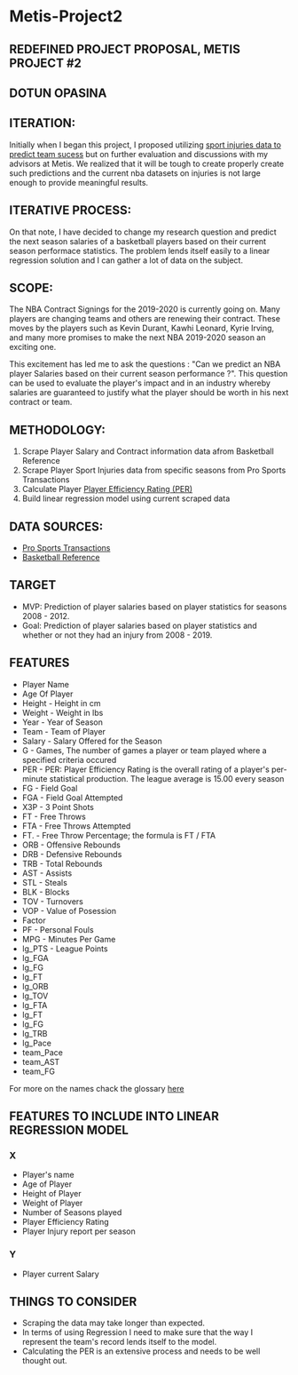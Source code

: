 # Metis-Project2
## REDEFINED PROJECT PROPOSAL, METIS PROJECT #2
## DOTUN OPASINA

## ITERATION:

Initially when I began this project, I proposed utilizing [sport injuries data to predict team sucess](https://github.com/Oladotun/Metis_Project_2_SportInjuries_TeamSucess) but on further evaluation and discussions with my advisors at Metis. We realized that it will be tough to create properly create such predictions and the current nba datasets on injuries is not large enough to provide meaningful results.

## ITERATIVE PROCESS:
On that note, I have decided to change my research question and predict the next season salaries of a basketball players based on their current season performace statistics. The problem lends itself easily to a linear regression solution and I can gather a lot of data on the subject.

## SCOPE:

The NBA Contract Signings for the 2019-2020 is currently going on. Many players are changing teams and others are renewing their contract. These moves by the players such as Kevin Durant, Kawhi Leonard, Kyrie Irving, and many more promises to make the next NBA 2019-2020 season an exciting one.

This excitement has led me to ask the questions : "Can we predict an NBA player Salaries based on their current season performance ?". This question can be used to evaluate the player's impact and in an industry whereby salaries are guaranteed to justify what the player should be worth in his next contract or team.

## METHODOLOGY:
1. Scrape Player Salary and Contract information data afrom Basketball Reference <br>
2. Scrape Player Sport Injuries data from specific seasons from Pro Sports Transactions<br>
3. Calculate Player [Player Efficiency Rating (PER)](https://www.basketball-reference.com/about/per.html) <br>
4. Build linear regression model using current scraped data<br>

## DATA SOURCES:
-  [Pro Sports Transactions ](http://www.prosportstransactions.com/basketball/) <br>
-  [Basketball Reference](https://www.basketball-reference.com/)

## TARGET
- MVP: Prediction of player salaries based on player statistics for seasons 2008 - 2012.
- Goal: Prediction of player salaries based on player statistics and whether or not they had an injury from 2008 - 2019.

## FEATURES
  - Player Name
  - Age Of Player
  - Height - Height in cm
  - Weight - Weight in lbs
  - Year - Year of Season
  - Team - Team of Player
  - Salary - Salary Offered for the Season
  - G - Games, The number of games a player or team played where a specified criteria occured
  - PER - PER: Player Efficiency Rating is the overall rating of a player's per-minute statistical production. The league average is 15.00 every season
  - FG - Field Goal
  - FGA - Field Goal Attempted
  - X3P - 3 Point Shots
  - FT - Free Throws
  - FTA - Free Throws Attempted
  - FT. - Free Throw Percentage; the formula is FT / FTA
  - ORB - Offensive Rebounds
  - DRB - Defensive Rebounds
  - TRB - Total Rebounds
  - AST - Assists
  - STL - Steals
  - BLK - Blocks
  - TOV - Turnovers
  - VOP - Value of Posession
  - Factor
  - PF - Personal Fouls
  - MPG - Minutes Per Game
  - lg_PTS - League Points
  - lg_FGA
  - lg_FG
  - lg_FT
  - lg_ORB
  - lg_TOV
  - lg_FTA
  - lg_FT
  - lg_FG
  - lg_TRB
  - lg_Pace
  - team_Pace
  - team_AST
  - team_FG

For more on the names chack the glossary [here](https://www.basketball-reference.com/about/glossary.html) 
## FEATURES TO INCLUDE INTO LINEAR REGRESSION MODEL
### X
- Player's name
- Age of Player
- Height of Player
- Weight of Player
- Number of Seasons played
- Player Efficiency Rating
- Player Injury report per season
### Y
- Player current Salary


## THINGS TO CONSIDER
- Scraping the data may take longer than expected.
- In terms of using Regression I need to make sure that the way I represent the team's record lends itself to the model.
- Calculating the PER is an extensive process and needs to be well thought out.

